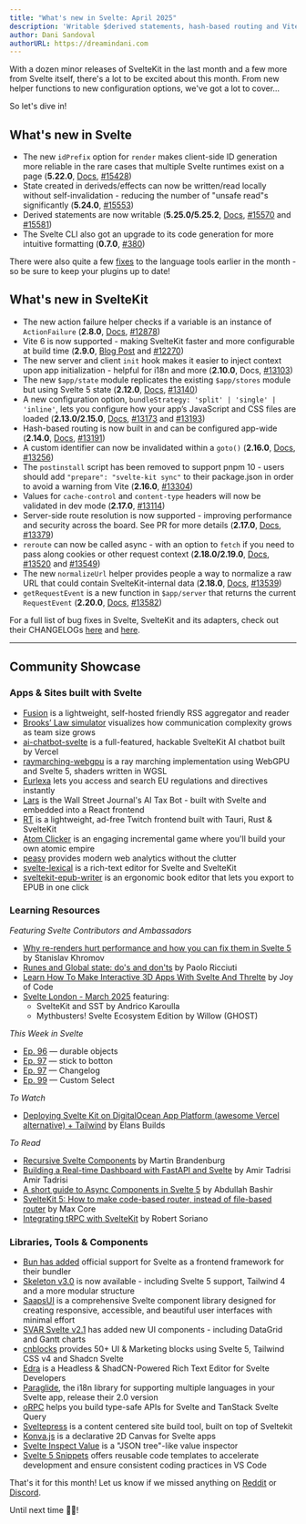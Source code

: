 ```yaml
---
title: "What's new in Svelte: April 2025"
description: 'Writable $derived statements, hash-based routing and Vite 6 support'
author: Dani Sandoval
authorURL: https://dreamindani.com
---
```


With a dozen minor releases of SvelteKit in the last month and a few more from Svelte itself, there's a lot to be excited about this month. From new helper functions to new configuration options, we've got a lot to cover...

So let's dive in!

## What's new in Svelte

- The new `idPrefix` option for `render` makes client-side ID generation more reliable in the rare cases that multiple Svelte runtimes exist on a page (**5.22.0**, [Docs](https://svelte.dev/docs/svelte/svelte-server#render), [#15428](https://github.com/sveltejs/svelte/pull/15428))
- State created in deriveds/effects can now be written/read locally without self-invalidation - reducing the number of "unsafe read"s significantly (**5.24.0**, [#15553](https://github.com/sveltejs/svelte/pull/15553))
- Derived statements are now writable (**5.25.0/5.25.2**, [Docs](https://svelte.dev/docs/svelte/derived#Overriding-derived-values), [#15570](https://github.com/sveltejs/svelte/pull/15570) and [#15581](https://github.com/sveltejs/svelte/pull/15581))
- The Svelte CLI also got an upgrade to its code generation for more intuitive formatting (**0.7.0**, [#380](https://github.com/sveltejs/cli/pull/380))

There were also quite a few [fixes](https://github.com/sveltejs/language-tools/releases/tag/extensions-109.5.3) to the language tools earlier in the month - so be sure to keep your plugins up to date!


## What's new in SvelteKit
- The new action failure helper checks if a variable is an instance of `ActionFailure` (**2.8.0**, [Docs](https://svelte.dev/docs/kit/@sveltejs-kit#ActionFailure), [#12878](https://github.com/sveltejs/kit/pull/12878))
- Vite 6 is now supported - making SvelteKit faster and more configurable at build time (**2.9.0**, [Blog Post](https://vite.dev/blog/announcing-vite6) and [#12270](https://github.com/sveltejs/kit/pull/12270))
- The new server and client `init` hook makes it easier to inject context upon app initialization - helpful for i18n and more (**2.10.0**, Docs, [#13103](https://github.com/sveltejs/kit/pull/13103))
- The new `$app/state` module replicates the existing `$app/stores` module but using Svelte 5 state (**2.12.0**, [Docs](https://svelte.dev/docs/kit/app-state), [#13140](https://github.com/sveltejs/kit/pull/13140))
- A new configuration option, `bundleStrategy: 'split' | 'single' | 'inline'`, lets you configure how your app’s JavaScript and CSS files are loaded (**2.13.0/2.15.0**, [Docs](https://svelte.dev/docs/kit/configuration#output), [#13173](https://github.com/sveltejs/kit/pull/13173) and [#13193](https://github.com/sveltejs/kit/pull/13193))
- Hash-based routing is now built in and can be configured app-wide (**2.14.0**, [Docs](https://svelte.dev/docs/kit/configuration#router), [#13191](https://github.com/sveltejs/kit/pull/13191))
- A custom identifier can now be invalidated within a `goto()` (**2.16.0**, [Docs](https://svelte.dev/docs/kit/app-navigation#goto), [#13256](https://github.com/sveltejs/kit/pull/13256))
- The `postinstall` script has been removed to support pnpm 10 - users should add `"prepare": "svelte-kit sync"` to their package.json in order to avoid a warning from Vite (**2.16.0**, [#13304](https://github.com/sveltejs/kit/pull/13304))
- Values for `cache-control` and `content-type` headers will now be validated in dev mode (**2.17.0**, [#13114](https://github.com/sveltejs/kit/pull/13114))
- Server-side route resolution is now supported - improving performance and security across the board. See PR for more details (**2.17.0**, [Docs](https://svelte.dev/docs/kit/configuration#router), [#13379](https://github.com/sveltejs/kit/pull/13379))
- `reroute` can now be called async - with an option to `fetch` if you need to pass along cookies or other request context (**2.18.0/2.19.0**, [Docs](https://svelte.dev/docs/kit/@sveltejs-kit#Reroute), [#13520](https://github.com/sveltejs/kit/pull/13520) and [#13549](https://github.com/sveltejs/kit/pull/13549))
- The new `normalizeUrl` helper provides people a way to normalize a raw URL that could contain SvelteKit-internal data (**2.18.0**, [Docs](https://svelte.dev/docs/kit/@sveltejs-kit#normalizeUrl), [#13539](https://github.com/sveltejs/kit/pull/13539))
- `getRequestEvent` is a new function in `$app/server` that returns the current `RequestEvent` (**2.20.0**, [Docs](https://svelte.dev/docs/kit/app-server#getRequestEvent), [#13582](https://github.com/sveltejs/kit/pull/13582))

For a full list of bug fixes in Svelte, SvelteKit and its adapters, check out their CHANGELOGs [here](https://github.com/sveltejs/svelte/blob/main/packages/svelte/CHANGELOG.md) and [here](https://github.com/sveltejs/kit/tree/main/packages).

---

## Community Showcase

### Apps & Sites built with Svelte

- [Fusion](https://github.com/0x2E/fusion) is a lightweight, self-hosted friendly RSS aggregator and reader
- [Brooks’ Law simulator](https://www.alci.dev/en/tools/brooks-law-simulator) visualizes how communication complexity grows as team size grows
- [ai-chatbot-svelte](https://github.com/vercel/ai-chatbot-svelte) is a full-featured, hackable SvelteKit AI chatbot built by Vercel 
- [raymarching-webgpu](https://github.com/Hugo-Dz/raymarching-webgpu) is a ray marching implementation using WebGPU and Svelte 5, shaders written in WGSL
- [Eurlexa](https://www.eurlexa.com/) lets you access and search EU regulations and directives instantly
- [Lars](https://www.wsj.com/personal-finance/taxes/taxes-tax-season-ai-chatbot-lars-ebf9b410?st=hk828B) is the Wall Street Journal's AI Tax Bot - built with Svelte and embedded into a React frontend
- [RT](https://github.com/Kyagara/rt/) is a lightweight, ad-free Twitch frontend built with Tauri, Rust & SvelteKit
- [Atom Clicker](https://github.com/Ayfri/Atom-Clicker-Svelte) is an engaging incremental game where you'll build your own atomic empire
- [peasy](https://peasy.so/) provides modern web analytics without the clutter
- [svelte-lexical](https://svelte-lexical.vercel.app/) is a rich-text editor for Svelte and SvelteKit
- [sveltekit-epub-writer](https://github.com/doolijb/sveltekit-epub-writer) is an ergonomic book editor that lets you export to EPUB in one click 

### Learning Resources

_Featuring Svelte Contributors and Ambassadors_

- [Why re-renders hurt performance and how you can fix them in Svelte 5](https://www.youtube.com/watch?v=bAAwVpvdy_g) by Stanislav Khromov
- [Runes and Global state: do's and don'ts](https://mainmatter.com/blog/2025/03/11/global-state-in-svelte-5/) by Paolo Ricciuti
- [Learn How To Make Interactive 3D Apps With Svelte And Threlte](https://www.youtube.com/watch?v=tfq8OrvORYE) by Joy of Code
- [Svelte London - March 2025](https://www.youtube.com/watch?v=R4FA-W1QCa0) featuring:
  - SvelteKit and SST by Andrico Karoulla
  - Mythbusters! Svelte Ecosystem Edition by Willow (GHOST)


_This Week in Svelte_

- [Ep. 96](https://www.youtube.com/watch?v=HnpvpWTcaVI) — durable objects
- [Ep. 97](https://www.youtube.com/watch?v=RaQLAiEP7sc) — stick to botton
- [Ep. 97](https://www.youtube.com/watch?v=0YH1RraeXFU) — Changelog
- [Ep. 99](https://www.youtube.com/watch?v=Wzd_FG-rymQ) — Custom Select

_To Watch_

- [Deploying Svelte Kit on DigitalOcean App Platform (awesome Vercel alternative) + Tailwind](https://www.youtube.com/watch?v=9FrC0kTTw64) by Elans Builds

_To Read_

- [Recursive Svelte Components](https://scriptraccoon.dev/blog/recursive-svelte-components) by Martin Brandenburg
- [Building a Real-time Dashboard with FastAPI and Svelte](https://testdriven.io/blog/fastapi-svelte/) by Amir Tadrisi Amir Tadrisi
- [A short guide to Async Components in Svelte 5](https://dev.to/digitaldrreamer/a-short-guide-to-async-components-in-svelte-5-57l4) by Abdullah Bashir
- [SvelteKit 5: How to make code-based router, instead of file-based router](https://dev.to/maxcore/sveltekit-5-how-to-make-code-based-router-instead-of-file-based-router-1jf) by Max Core
- [Integrating tRPC with SvelteKit](https://dev.to/wobsoriano/integrating-trpc-with-sveltekit-4271) by Robert Soriano

### Libraries, Tools & Components

- [Bun has added](https://github.com/oven-sh/bun/pull/17735) official support for Svelte as a frontend framework for their bundler 
- [Skeleton v3.0](https://www.skeleton.dev/) is now available - including Svelte 5 support, Tailwind 4 and a more modular structure
- [SaapsUI](https://github.com/sappsdev/sappsui) is a comprehensive Svelte component library designed for creating responsive, accessible, and beautiful user interfaces with minimal effort
- [SVAR Svelte v2.1](https://svar.dev/svelte/) has added new UI components - including DataGrid and Gantt charts
- [cnblocks](https://github.com/SikandarJODD/cnblocks) provides 50+ UI & Marketing blocks using Svelte 5, Tailwind CSS v4 and Shadcn Svelte
- [Edra](https://www.reddit.com/r/sveltejs/comments/1jdyyjv/shadeditor_evolves_to_edra_a_headless/) is a Headless & ShadCN-Powered Rich Text Editor for Svelte Developers
- [Paraglide](https://inlang.com/m/gerre34r/library-inlang-paraglideJs/changelog#paraglide-js-20-), the i18n library for supporting multiple languages in your Svelte app, release their 2.0 version
- [oRPC](https://github.com/unnoq/orpc) helps you build type-safe APIs for Svelte and TanStack Svelte Query
- [Sveltepress](https://github.com/SveltePress/sveltepress) is a content centered site build tool, built on top of Sveltekit
- [Konva.js](https://konvajs.org/docs/svelte/index.html) is a declarative 2D Canvas for Svelte apps
- [Svelte Inspect Value](https://inspect.eirik.space/) is a "JSON tree"-like value inspector
- [Svelte 5 Snippets](https://marketplace.visualstudio.com/items?itemName=thonymg.svelte-5-kit-snippets) offers reusable code templates to accelerate development and ensure consistent coding practices in VS Code

That's it for this month! Let us know if we missed anything on [Reddit](https://www.reddit.com/r/sveltejs/) or [Discord](https://discord.gg/svelte).

Until next time 👋🏼!
